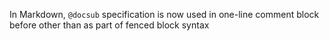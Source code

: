 In Markdown, `@docsub` specification is now used in one-line comment block before other than as part of fenced block syntax
